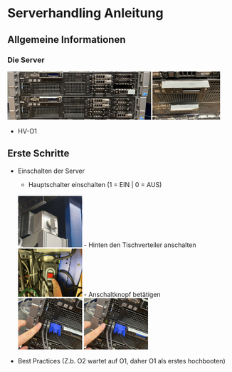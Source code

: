 # Serverhandling Anleitung

## Allgemeine Informationen

### Die Server
<img src="../img/serveransicht_komplett.JPEG" alt="image" width="64%">
<img src="../img/serveransicht_beschriftung.JPEG" alt="image" width="30%">


- HV-O1

## Erste Schritte

- Einschalten der Server
  - Hauptschalter einschalten (1 = EIN | 0 = AUS)
  <br>
  <img src="../img/hauptschalter.jpg" alt="image" width="30%">
  - Hinten den Tischverteiler anschalten
  <br>
  <img src="../img/tischverteiler.JPEG" alt="image" width="30%">
  - Anschaltknopf betätigen
  <br>
  <img src="../img/anschaltknopf_aus.JPEG" alt="image" width="30%">
  <img src="../img/anschaltknopf_ein.JPEG" alt="image" width="30%">
  









- Best Practices (Z.b. O2 wartet auf O1, daher O1 als erstes hochbooten)

